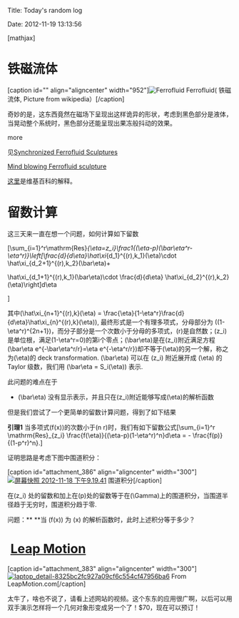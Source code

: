 Title: Today's random log

Date: 2012-11-19 13:13:56

[mathjax]

# 铁磁流体

[caption id="" align="aligncenter" width="952"]![](http://upload.wikimedia.org/wikipedia/commons/2/21/Ferrofluid_Magnet_under_glass_edit.jpg "Ferrofluid") Ferrofluid( 铁磁流体, Picture from wikipedia）[/caption]

奇妙的是，这东西竟然在磁场下呈现出这样诡异的形状，考虑到黑色部分是液体，当晃动整个系统时，黑色部分还能呈现出果冻般抖动的效果。

more

见[Synchronized Ferrofluid Sculptures](http://www.youtube.com/watch?v=WXvar-4M6VA)

[Mind blowing Ferrofluid sculpture](http://www.youtube.com/watch?v=qlqHosE4LZY&amp;feature=channel&amp;list=UL)

[这里](http://en.wikipedia.org/wiki/Ferrofluid)是维基百科的解释。

# 留数计算

这三天来一直在想一个问题，如何计算如下留数

\[\sum_{i=1}^r\mathrm{Res}_{\eta=z_i}\frac1{(\eta-p)(\bar\eta^r-\eta^r)}\left[\frac{d}{d\eta}\hat\xi_{d_1}^{(r),k_1}(\eta)\cdot \hat\xi_{d_2+1}^{(r),k_2}(\bar\eta)+

\hat\xi_{d_1+1}^{(r),k_1}(\bar\eta)\cdot \frac{d}{d\eta} \hat\xi_{d_2}^{(r),k_2}(\eta)\right]d\eta

\]

其中\(\hat\xi_{n+1}^{(r),k}(\eta) = \frac{\eta}{1-\eta^r}\frac{d}{d\eta}\hat\xi_{n}^{(r),k}(\eta)\), 最终形式是一个有理多项式，分母部分为 \((1-\eta^r)^{2n+1}\)，而分子部分是一个次数小于分母的多项式，\(r\)是自然数；\(z_i\)是单位根，满足\(1-\eta^r=0\)的第i个零点；\(\bar\eta\)是在\(z_i\)附近满足方程 \(\bar\eta e^{-\bar\eta^r/r}=\eta e^{-\eta^r/r}\)却不等于\(\eta\)的另一个解，称之为\(\eta\)的 deck transformation. \(\bar\eta\) 可以在 \(z_i\) 附近展开成 \(\eta\) 的 Taylor 级数，我们用 \(\bar\eta = S_i(\eta)\) 表示.

此问题的难点在于

*   \(\bar\eta\) 没有显示表示，并且只在\(z_i\)附近能够写成\(\eta\)的解析函数

但是我们尝试了一个更简单的留数计算问题，得到了如下结果

**引理1** 当多项式\(f(x)\)的次数小于\(n r\)时，我们有如下留数公式\[\sum_{i=1}^r \mathrm{Res}_{z_i} \frac{f(\eta)}{(\eta-p)(1-\eta^r)^n}d\eta = - \frac{f(p)}{(1-p^r)^n}.\]

证明思路是考虑下图中围道积分：

[caption id="attachment_386" align="aligncenter" width="300"][![](http://www.xjliu.net/blog/wp-content/uploads/2012/11/屏幕快照-2012-11-18-下午9.19.41-300x232.png "屏幕快照 2012-11-18 下午9.19.41")](http://www.xjliu.net/blog/wp-content/uploads/2012/11/屏幕快照-2012-11-18-下午9.19.41.png) 围道积分[/caption]

在\(z_i\) 处的留数和加上在\(p\)处的留数等于在\(\Gamma\)上的围道积分，当围道半径趋于无穷时，围道积分趋于零.

问题：** **当 \(f(x)\) 为 \(x\) 的解析函数时，此时上述积分等于多少？

#  [Leap Motion](https://leapmotion.com)

[caption id="attachment_383" align="aligncenter" width="300"][![](http://www.xjliu.net/blog/wp-content/uploads/2012/11/laptop_detail-8325bc2fc927a09cf6c554cf47956ba6-300x124.jpg "laptop_detail-8325bc2fc927a09cf6c554cf47956ba6")](http://www.xjliu.net/blog/wp-content/uploads/2012/11/laptop_detail-8325bc2fc927a09cf6c554cf47956ba6.jpg) From LeapMotion.com[/caption]

太牛了，啥也不说了，请看上述网站的视频。这个东东的应用很广啊，以后可以用双手演示怎样将一个几何对象形变成另一个了！$70，现在可以预订！